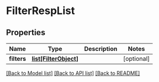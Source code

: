 # FilterRespList

## Properties
Name | Type | Description | Notes
------------ | ------------- | ------------- | -------------
**filters** | [**list[FilterObject]**](FilterObject.md) |  | [optional] 

[[Back to Model list]](../README.md#documentation-for-models) [[Back to API list]](../README.md#documentation-for-api-endpoints) [[Back to README]](../README.md)


